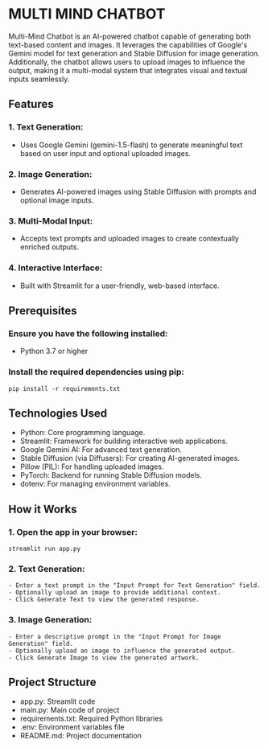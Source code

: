# MULTI MIND CHATBOT

Multi-Mind Chatbot is an AI-powered chatbot capable of generating both text-based content and images. It leverages the capabilities of Google's Gemini model for text generation and Stable Diffusion for image generation. Additionally, the chatbot allows users to upload images to influence the output, making it a multi-modal system that integrates visual and textual inputs seamlessly.

## Features

### 1. Text Generation:
- Uses Google Gemini (gemini-1.5-flash) to generate meaningful text based on user input and optional uploaded images.
### 2. Image Generation:
- Generates AI-powered images using Stable Diffusion with prompts and optional image inputs.
### 3. Multi-Modal Input:
- Accepts text prompts and uploaded images to create contextually enriched outputs.
### 4. Interactive Interface:
- Built with Streamlit for a user-friendly, web-based interface.

## Prerequisites

### Ensure you have the following installed:
- Python 3.7 or higher
<!-- start code-->
### Install the required dependencies using pip:
    pip install -r requirements.txt
<!-- end code-->

## Technologies Used
- Python: Core programming language.
- Streamlit: Framework for building interactive web applications.
- Google Gemini AI: For advanced text generation.
- Stable Diffusion (via Diffusers): For creating AI-generated images.
- Pillow (PIL): For handling uploaded images.
- PyTorch: Backend for running Stable Diffusion models.
- dotenv: For managing environment variables.

## How it Works

<!-- code start-->
### 1. Open the app in your browser:
    streamlit run app.py
<!-- code end-->
### 2. Text Generation:
    - Enter a text prompt in the "Input Prompt for Text Generation" field.
    - Optionally upload an image to provide additional context.
    - Click Generate Text to view the generated response.
### 3. Image Generation:
    - Enter a descriptive prompt in the "Input Prompt for Image Generation" field.
    - Optionally upload an image to influence the generated output.
    - Click Generate Image to view the generated artwork.

## Project Structure

- app.py:  Streamlit code
- main.py: Main code of project
- requirements.txt: Required Python libraries
- .env: Environment variables file
- README.md: Project documentation
